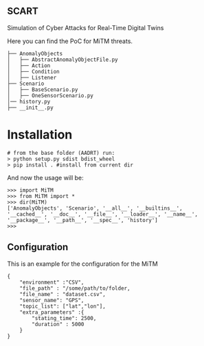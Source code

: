 ## SCART
Simulation of Cyber Attacks for Real-Time Digital Twins

Here you can find the PoC for MiTM threats.
```
├── AnomalyObjects
│   ├── AbstractAnomalyObjectFile.py
│   ├── Action
│   ├── Condition
│   ├── Listener
├── Scenario
│   ├── BaseScenario.py
│   ├── OneSensorScenario.py
│── history.py
├── __init__.py
```

# Installation

```
# from the base folder (AADRT) run:
> python setup.py sdist bdist_wheel
> pip install . #install from current dir

```
And now the usage will be:

```
>>> import MiTM
>>> from MiTM import *
>>> dir(MiTM)
['AnomalyObjects', 'Scenario', '__all__', '__builtins__', '__cached__', '__doc__', '__file__', '__loader__', '__name__', '__package__', '__path__', '__spec__', 'history']
>>> 

```

## Configuration
This is an example for the configuration for the MiTM

```
{
    "environment" :"CSV",
    "file_path" : "/some/path/to/folder,
    "file_name" : "dataset.csv",
    "sensor_name": "GPS",
    "topic_list": ["lat","lon"],
    "extra_parameters" :{
        "stating_time": 2500,
        "duration" : 5000
    }
}

```